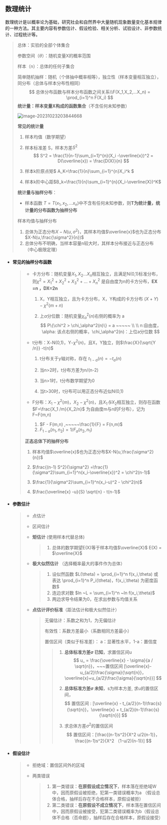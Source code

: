 ## 数理统计

   数理统计是以概率论为基础，研究社会和自然界中大量随机现象数量变化基本规律的一种方法。其主要内容有参数估计、假设检验、相关分析、试验设计、非参数统计、过程统计等。

> 总体：实验的全部个体集合
>
> 参数空间（$\theta$）：随机变量X的概率范围
>
> 样本（n）：总体的任何子集合
>
> 简单随机抽样：随机（个体抽中概率相等），独立性（样本变量相互独立），同分布（总体与样本分布性相同） 
> $$
> 总体分布函数与样本分布函数之间关系\\F(X_1,X_2,...X_n) = \prod_{i=1}^n F(X_i)
> $$
> **统计量：样本变量X构成的函数集合**（不含任何未知参数）
>
> ![image-20231023203844668](assets/image-20231023203844668.png) 
>
> **常见的统计量**
>
> 1. 样本均值（数学期望）
>
> 2. 样本标准差 S，样本方差$S^2$ 
>    $$
>    S^2 = \frac{1}{n-1}\sum_{i=1}^{n}(X_i -\overline{x})^2 = D(\overline{x}) = \frac{D(X)}{n}
>    $$
>
> 3. 样本k阶原点矩$ A_K=\frac{1}{n}\sum_{i=1}^{n}X_i^k  $
>
> 4. 样本k阶中心距$B_k=\frac{1}{n}\sum_{i=1}^{n}(X_i-\overline{X})^K$
>
> 
>
> **统计量与抽样分布**：
>
> - 样本函数 $T = T(x_1,x_2,...x_n)$中不含有任何未知参数，则**T为统计量，统计量的分布函数为抽样分布**
>
> 样本均值与抽样分布
>
> 1. 总体为正态分布$X-N(u,\sigma^2)$，其样本均值$\overline{x}$也为正态分布$X-N(u,\frac{\sigma^2}{n})$
> 2. 总体分布不明确，当样本容量n较大时，其样本分布接近与正态分布（中心极限定理）

- #### **常见的抽样分布函数**

  > - 卡方分布：随机变量$X_1,X_2... X_n$相互独立，且满足N(0,1)标准分布，则$\chi ^2=X_1^2+X_2^2+X_3^2+...+X_n^2$ 是自由度为n的卡方分布，**EX =n ，DX=2n**
  >
  >   1. X，Y相互独立，且为卡方分布，X，Y构成的卡方分布 $(X+Y)-\chi^2(m+n)$
  >
  >   2. 上$\alpha$分位数：随机变量$\chi_\alpha^2(n)$右侧的概率为 a
  >      $$
  >      P\{\chi^2 > \chi_\alpha^2(n)\} = a  ~~~~~  \\ \\
  >       n:自由度，\alpha: 该点右侧的概率，\chi_\alpha^2(n)：上位a分位数
  >      $$
  >
  > - t分布：X`~`N(0,1)，Y`~`$\chi ^2(n)$，且X，Y独立，则$\frac{X}{\sqrt{Y /n}} -t(n)$
  >
  >   1. t分布关于y轴对称，存在 $t_{1-a}(n) = - t_a(n)$
  >   
  >   2. 当n>2时，t分布方差为n/(n-2)
  >   
  >   3. 当n>1时，t分布数学期望为0
  >   
  >   4. 当t>30时，t分布可以用正态分布近似N(0,1)
  >   
  >      
  >
  > - F分布：$X_1 -\chi^2(m)$，$X_2 - \chi^2(n)$，且$X_1与X_2$相互独立，则存在函数$F=\frac{X_1 /m}{X_2/n}$ 为自由度m与n的F分布），记为 F~F(m,n)
  >   1. $F - F(m,n) ,~~~~~\frac{1}{F} = F(n,m)$
  >   2. $F_{1-a}(n_1,n_2) = 1 / F_a(n_2,n_1)$
  >
  >  
  >
  > **正态总体下的抽样分布**
  >
  > 1. 样本均值$\overline{x}$也为正态分布$X-N(u,\frac{\sigma^2}{n})$
  >
  > 2. $\frac{(n-1) S^2}{\sigma^2} =\frac{1}{\sigma^2}\sum_{i=1}^n(x_i-\overline{x})^2 = \chi^2(n-1)$
  >
  > 3. $\frac{1}{\sigma^2}\sum_{i=1}^n(x_i-u)^2 - \chi^2(n)$
  >
  > 4. $\frac{\overline{x} -u}{S} \sqrt{n} - t(n-1)$
  >
  >    

- #### **参数估计**

  > - 点估计
  >
  > - 区间估计
  >
  > - **矩估计** (使用样本代替总体)
  >
  >   > 1. 总体的数学期望E(X)等于样本均值$\overline{X}$     E(X) = $\overline{X}$  
  >
  > - **极大似然估计** （选择概率最大的事件作为总体）
  >
  >   > 1. 设似然函数 $L(\theta) = \prod_{i=1}^n f(x_i,\theta) 或表达 \prod_{i=1}^n P_i(\theta)，f(x_i,\theta) 为密度函数$
  >   > 2. 连边求对数  $ln ~L = \sum_{i=1}^n ~ln f(x_i,\theta)$
  >   > 3. 两边求导令结果为0，在求出参数与均值关系 
  >
  > - **点估计评价标准**（距法估计和极大似然估计）
  >
  >   > 无偏估计：系数之和为1，为无偏估计
  >   >
  >   > 有效性：系数方差最小（系数相同方差最小）
  >   >
  >   > 置信区间（类似于标准差）： a：显著性水平，1-a：置信度
  >   >
  >   > > 1. **总体标准方差$\sigma$ 已知**，求置信区间u
  >   > >    $$
  >   > >    u_ = \frac{\overline{x} - \sigma}{a / \sqrt{n}}，~~~置信区间 [\overline{x}-u_{a/2}\frac{\sigma}{\sqrt{n}}，\overline{x}+u_{a/2}\frac{\sigma}{\sqrt{n}}]
  >   > >    $$
  >   > >
  >   > > 2. **总体标准方差$\sigma$ 未知**，s为样本方差, 求u的置信区间，
  >   > >    $$
  >   > >    置信区间 : [\overline{x} - t_{a/2}(n-1)\frac{s}{\sqrt{n}}，\overline{x} + t_{a/2}(n-1)\frac{s}{\sqrt{n}}]
  >   > >    $$
  >   > >
  >   > > 3. 求总体方差$\sigma^2$的置信区间
  >   > >    $$
  >   > >    置信区间：[\frac{(n-1)s^2}{X^2 u/2(n-1)}，\frac{(n-1)s^2}{X^2 （1-u/2)(n-1)}]
  >   > >    $$

- #### **假设估计**

  > - 拒绝域：置信区间外的区域
  >
  > - 两类错误
  >
  >   > 1. 第一类错误：**在原假设成立情况下**，样本落在拒绝域W中，因而原假设被拒绝，犯第一类错误概率为a  （假设总体合格，抽样后存在不合格样本，原假设被拒）
  >   > 2. 第二类错误：**在原假设不成立情况下**，样本落在置信区间中，因而原假设被接受，犯第二类错误概率为b（假设总体不合格（否命题），抽样后存在合格样本，原假设接受）
  >

  

  




